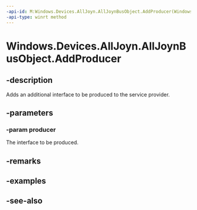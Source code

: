 ----api-id: M:Windows.Devices.AllJoyn.AllJoynBusObject.AddProducer(Windows.Devices.AllJoyn.IAllJoynProducer)
-api-type: winrt method
---<!-- Method syntaxpublic void AddProducer(Windows.Devices.AllJoyn.IAllJoynProducer producer)--># Windows.Devices.AllJoyn.AllJoynBusObject.AddProducer## -descriptionAdds an additional interface to be produced to the service provider.## -parameters### -param producerThe interface to be produced.## -remarks## -examples## -see-also